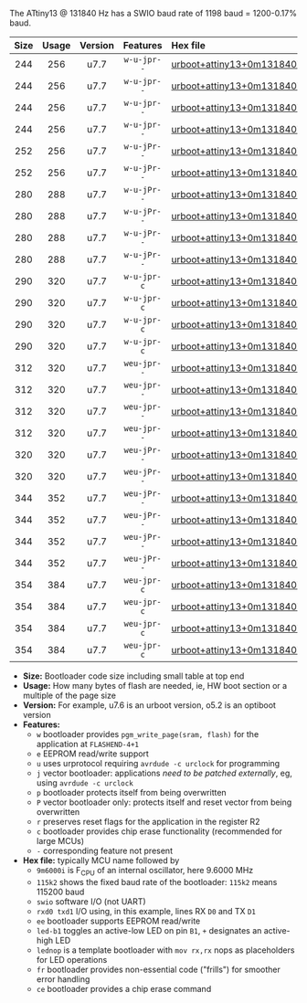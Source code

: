 The ATtiny13 @ 131840 Hz has a SWIO baud rate of 1198 baud = 1200-0.17% baud.

|Size|Usage|Version|Features|Hex file|
|:-:|:-:|:-:|:-:|:--|
|244|256|u7.7|`w-u-jpr--`|[urboot+attiny13+0m131840i++++1k2_swio_rxb0_txb1_led+b2.hex](https://raw.githubusercontent.com/stefanrueger/urboot.hex/main/mcus/attiny13/internal_oscillator/fint+0m131840_Hz/br++++1k2_bps/urboot+attiny13+0m131840i++++1k2_swio_rxb0_txb1_led+b2.hex)|
|244|256|u7.7|`w-u-jpr--`|[urboot+attiny13+0m131840i++++1k2_swio_rxb0_txb1_lednop.hex](https://raw.githubusercontent.com/stefanrueger/urboot.hex/main/mcus/attiny13/internal_oscillator/fint+0m131840_Hz/br++++1k2_bps/urboot+attiny13+0m131840i++++1k2_swio_rxb0_txb1_lednop.hex)|
|244|256|u7.7|`w-u-jpr--`|[urboot+attiny13+0m131840i++++1k2_swio_rxb1_txb0_led+b2.hex](https://raw.githubusercontent.com/stefanrueger/urboot.hex/main/mcus/attiny13/internal_oscillator/fint+0m131840_Hz/br++++1k2_bps/urboot+attiny13+0m131840i++++1k2_swio_rxb1_txb0_led+b2.hex)|
|244|256|u7.7|`w-u-jpr--`|[urboot+attiny13+0m131840i++++1k2_swio_rxb1_txb0_lednop.hex](https://raw.githubusercontent.com/stefanrueger/urboot.hex/main/mcus/attiny13/internal_oscillator/fint+0m131840_Hz/br++++1k2_bps/urboot+attiny13+0m131840i++++1k2_swio_rxb1_txb0_lednop.hex)|
|252|256|u7.7|`w-u-jPr--`|[urboot+attiny13+0m131840i++++1k2_swio_rxb0_txb1.hex](https://raw.githubusercontent.com/stefanrueger/urboot.hex/main/mcus/attiny13/internal_oscillator/fint+0m131840_Hz/br++++1k2_bps/urboot+attiny13+0m131840i++++1k2_swio_rxb0_txb1.hex)|
|252|256|u7.7|`w-u-jPr--`|[urboot+attiny13+0m131840i++++1k2_swio_rxb1_txb0.hex](https://raw.githubusercontent.com/stefanrueger/urboot.hex/main/mcus/attiny13/internal_oscillator/fint+0m131840_Hz/br++++1k2_bps/urboot+attiny13+0m131840i++++1k2_swio_rxb1_txb0.hex)|
|280|288|u7.7|`w-u-jPr--`|[urboot+attiny13+0m131840i++++1k2_swio_rxb0_txb1_led+b2_fr.hex](https://raw.githubusercontent.com/stefanrueger/urboot.hex/main/mcus/attiny13/internal_oscillator/fint+0m131840_Hz/br++++1k2_bps/urboot+attiny13+0m131840i++++1k2_swio_rxb0_txb1_led+b2_fr.hex)|
|280|288|u7.7|`w-u-jPr--`|[urboot+attiny13+0m131840i++++1k2_swio_rxb0_txb1_lednop_fr.hex](https://raw.githubusercontent.com/stefanrueger/urboot.hex/main/mcus/attiny13/internal_oscillator/fint+0m131840_Hz/br++++1k2_bps/urboot+attiny13+0m131840i++++1k2_swio_rxb0_txb1_lednop_fr.hex)|
|280|288|u7.7|`w-u-jPr--`|[urboot+attiny13+0m131840i++++1k2_swio_rxb1_txb0_led+b2_fr.hex](https://raw.githubusercontent.com/stefanrueger/urboot.hex/main/mcus/attiny13/internal_oscillator/fint+0m131840_Hz/br++++1k2_bps/urboot+attiny13+0m131840i++++1k2_swio_rxb1_txb0_led+b2_fr.hex)|
|280|288|u7.7|`w-u-jPr--`|[urboot+attiny13+0m131840i++++1k2_swio_rxb1_txb0_lednop_fr.hex](https://raw.githubusercontent.com/stefanrueger/urboot.hex/main/mcus/attiny13/internal_oscillator/fint+0m131840_Hz/br++++1k2_bps/urboot+attiny13+0m131840i++++1k2_swio_rxb1_txb0_lednop_fr.hex)|
|290|320|u7.7|`w-u-jpr-c`|[urboot+attiny13+0m131840i++++1k2_swio_rxb0_txb1_led+b2_fr_ce.hex](https://raw.githubusercontent.com/stefanrueger/urboot.hex/main/mcus/attiny13/internal_oscillator/fint+0m131840_Hz/br++++1k2_bps/urboot+attiny13+0m131840i++++1k2_swio_rxb0_txb1_led+b2_fr_ce.hex)|
|290|320|u7.7|`w-u-jpr-c`|[urboot+attiny13+0m131840i++++1k2_swio_rxb0_txb1_lednop_fr_ce.hex](https://raw.githubusercontent.com/stefanrueger/urboot.hex/main/mcus/attiny13/internal_oscillator/fint+0m131840_Hz/br++++1k2_bps/urboot+attiny13+0m131840i++++1k2_swio_rxb0_txb1_lednop_fr_ce.hex)|
|290|320|u7.7|`w-u-jpr-c`|[urboot+attiny13+0m131840i++++1k2_swio_rxb1_txb0_led+b2_fr_ce.hex](https://raw.githubusercontent.com/stefanrueger/urboot.hex/main/mcus/attiny13/internal_oscillator/fint+0m131840_Hz/br++++1k2_bps/urboot+attiny13+0m131840i++++1k2_swio_rxb1_txb0_led+b2_fr_ce.hex)|
|290|320|u7.7|`w-u-jpr-c`|[urboot+attiny13+0m131840i++++1k2_swio_rxb1_txb0_lednop_fr_ce.hex](https://raw.githubusercontent.com/stefanrueger/urboot.hex/main/mcus/attiny13/internal_oscillator/fint+0m131840_Hz/br++++1k2_bps/urboot+attiny13+0m131840i++++1k2_swio_rxb1_txb0_lednop_fr_ce.hex)|
|312|320|u7.7|`weu-jpr--`|[urboot+attiny13+0m131840i++++1k2_swio_rxb0_txb1_ee_led+b2.hex](https://raw.githubusercontent.com/stefanrueger/urboot.hex/main/mcus/attiny13/internal_oscillator/fint+0m131840_Hz/br++++1k2_bps/urboot+attiny13+0m131840i++++1k2_swio_rxb0_txb1_ee_led+b2.hex)|
|312|320|u7.7|`weu-jpr--`|[urboot+attiny13+0m131840i++++1k2_swio_rxb0_txb1_ee_lednop.hex](https://raw.githubusercontent.com/stefanrueger/urboot.hex/main/mcus/attiny13/internal_oscillator/fint+0m131840_Hz/br++++1k2_bps/urboot+attiny13+0m131840i++++1k2_swio_rxb0_txb1_ee_lednop.hex)|
|312|320|u7.7|`weu-jpr--`|[urboot+attiny13+0m131840i++++1k2_swio_rxb1_txb0_ee_led+b2.hex](https://raw.githubusercontent.com/stefanrueger/urboot.hex/main/mcus/attiny13/internal_oscillator/fint+0m131840_Hz/br++++1k2_bps/urboot+attiny13+0m131840i++++1k2_swio_rxb1_txb0_ee_led+b2.hex)|
|312|320|u7.7|`weu-jpr--`|[urboot+attiny13+0m131840i++++1k2_swio_rxb1_txb0_ee_lednop.hex](https://raw.githubusercontent.com/stefanrueger/urboot.hex/main/mcus/attiny13/internal_oscillator/fint+0m131840_Hz/br++++1k2_bps/urboot+attiny13+0m131840i++++1k2_swio_rxb1_txb0_ee_lednop.hex)|
|320|320|u7.7|`weu-jPr--`|[urboot+attiny13+0m131840i++++1k2_swio_rxb0_txb1_ee.hex](https://raw.githubusercontent.com/stefanrueger/urboot.hex/main/mcus/attiny13/internal_oscillator/fint+0m131840_Hz/br++++1k2_bps/urboot+attiny13+0m131840i++++1k2_swio_rxb0_txb1_ee.hex)|
|320|320|u7.7|`weu-jPr--`|[urboot+attiny13+0m131840i++++1k2_swio_rxb1_txb0_ee.hex](https://raw.githubusercontent.com/stefanrueger/urboot.hex/main/mcus/attiny13/internal_oscillator/fint+0m131840_Hz/br++++1k2_bps/urboot+attiny13+0m131840i++++1k2_swio_rxb1_txb0_ee.hex)|
|344|352|u7.7|`weu-jPr--`|[urboot+attiny13+0m131840i++++1k2_swio_rxb0_txb1_ee_led+b2_fr.hex](https://raw.githubusercontent.com/stefanrueger/urboot.hex/main/mcus/attiny13/internal_oscillator/fint+0m131840_Hz/br++++1k2_bps/urboot+attiny13+0m131840i++++1k2_swio_rxb0_txb1_ee_led+b2_fr.hex)|
|344|352|u7.7|`weu-jPr--`|[urboot+attiny13+0m131840i++++1k2_swio_rxb0_txb1_ee_lednop_fr.hex](https://raw.githubusercontent.com/stefanrueger/urboot.hex/main/mcus/attiny13/internal_oscillator/fint+0m131840_Hz/br++++1k2_bps/urboot+attiny13+0m131840i++++1k2_swio_rxb0_txb1_ee_lednop_fr.hex)|
|344|352|u7.7|`weu-jPr--`|[urboot+attiny13+0m131840i++++1k2_swio_rxb1_txb0_ee_led+b2_fr.hex](https://raw.githubusercontent.com/stefanrueger/urboot.hex/main/mcus/attiny13/internal_oscillator/fint+0m131840_Hz/br++++1k2_bps/urboot+attiny13+0m131840i++++1k2_swio_rxb1_txb0_ee_led+b2_fr.hex)|
|344|352|u7.7|`weu-jPr--`|[urboot+attiny13+0m131840i++++1k2_swio_rxb1_txb0_ee_lednop_fr.hex](https://raw.githubusercontent.com/stefanrueger/urboot.hex/main/mcus/attiny13/internal_oscillator/fint+0m131840_Hz/br++++1k2_bps/urboot+attiny13+0m131840i++++1k2_swio_rxb1_txb0_ee_lednop_fr.hex)|
|354|384|u7.7|`weu-jpr-c`|[urboot+attiny13+0m131840i++++1k2_swio_rxb0_txb1_ee_led+b2_fr_ce.hex](https://raw.githubusercontent.com/stefanrueger/urboot.hex/main/mcus/attiny13/internal_oscillator/fint+0m131840_Hz/br++++1k2_bps/urboot+attiny13+0m131840i++++1k2_swio_rxb0_txb1_ee_led+b2_fr_ce.hex)|
|354|384|u7.7|`weu-jpr-c`|[urboot+attiny13+0m131840i++++1k2_swio_rxb0_txb1_ee_lednop_fr_ce.hex](https://raw.githubusercontent.com/stefanrueger/urboot.hex/main/mcus/attiny13/internal_oscillator/fint+0m131840_Hz/br++++1k2_bps/urboot+attiny13+0m131840i++++1k2_swio_rxb0_txb1_ee_lednop_fr_ce.hex)|
|354|384|u7.7|`weu-jpr-c`|[urboot+attiny13+0m131840i++++1k2_swio_rxb1_txb0_ee_led+b2_fr_ce.hex](https://raw.githubusercontent.com/stefanrueger/urboot.hex/main/mcus/attiny13/internal_oscillator/fint+0m131840_Hz/br++++1k2_bps/urboot+attiny13+0m131840i++++1k2_swio_rxb1_txb0_ee_led+b2_fr_ce.hex)|
|354|384|u7.7|`weu-jpr-c`|[urboot+attiny13+0m131840i++++1k2_swio_rxb1_txb0_ee_lednop_fr_ce.hex](https://raw.githubusercontent.com/stefanrueger/urboot.hex/main/mcus/attiny13/internal_oscillator/fint+0m131840_Hz/br++++1k2_bps/urboot+attiny13+0m131840i++++1k2_swio_rxb1_txb0_ee_lednop_fr_ce.hex)|

- **Size:** Bootloader code size including small table at top end
- **Usage:** How many bytes of flash are needed, ie, HW boot section or a multiple of the page size
- **Version:** For example, u7.6 is an urboot version, o5.2 is an optiboot version
- **Features:**
  + `w` bootloader provides `pgm_write_page(sram, flash)` for the application at `FLASHEND-4+1`
  + `e` EEPROM read/write support
  + `u` uses urprotocol requiring `avrdude -c urclock` for programming
  + `j` vector bootloader: applications *need to be patched externally*, eg, using `avrdude -c urclock`
  + `p` bootloader protects itself from being overwritten
  + `P` vector bootloader only: protects itself and reset vector from being overwritten
  + `r` preserves reset flags for the application in the register R2
  + `c` bootloader provides chip erase functionality (recommended for large MCUs)
  + `-` corresponding feature not present
- **Hex file:** typically MCU name followed by
  + `9m6000i` is F<sub>CPU</sub> of an internal oscillator, here 9.6000 MHz
  + `115k2` shows the fixed baud rate of the bootloader: `115k2` means 115200 baud
  + `swio` software I/O (not UART)
  + `rxd0 txd1` I/O using, in this example, lines RX `D0` and TX `D1`
  + `ee` bootloader supports EEPROM read/write
  + `led-b1` toggles an active-low LED on pin `B1`, `+` designates an active-high LED
  + `lednop` is a template bootloader with `mov rx,rx` nops as placeholders for LED operations
  + `fr` bootloader provides non-essential code ("frills") for smoother error handling
  + `ce` bootloader provides a chip erase command
